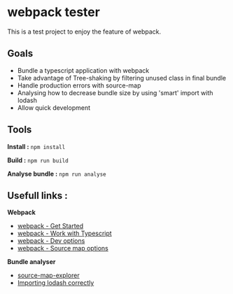# webpack tester

This is a test project to enjoy the feature of webpack.

## Goals

* Bundle a typescript application with webpack
* Take advantage of Tree-shaking  by filtering unused class in final bundle
* Handle production errors with source-map
* Analysing how to decrease bundle size by using 'smart' import with lodash
* Allow quick development

## Tools

**Install :** `npm install`

**Build :** `npm run build`

**Analyse bundle :** `npm run analyse`


## Usefull links : 

**Webpack**
* [webpack - Get Started](https://webpack.js.org/guides/getting-started/)
* [webpack - Work with Typescript](https://webpack.js.org/guides/typescript/)
* [webpack - Dev options](https://webpack.js.org/guides/development/)
* [webpack - Source map options](https://webpack.js.org/configuration/devtool/)

**Bundle analyser**
* [source-map-explorer](https://openbase.io/js/source-map-explorer)
* [Importing lodash correctly](https://www.blazemeter.com/blog/the-correct-way-to-import-lodash-libraries-a-benchmark/)
